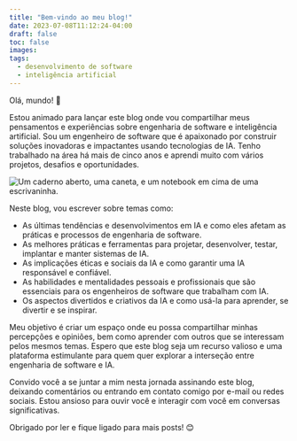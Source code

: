 ```yaml
---
title: "Bem-vindo ao meu blog!"
date: 2023-07-08T11:12:24-04:00
draft: false
toc: false
images:
tags:
  - desenvolvimento de software
  - inteligência artificial
---
```


Olá, mundo! 👋

Estou animado para lançar este blog onde vou compartilhar meus pensamentos e experiências sobre engenharia de software e inteligência artificial. Sou um engenheiro de software que é apaixonado por construir soluções inovadoras e impactantes usando tecnologias de IA. Tenho trabalhado na área há mais de cinco anos e aprendi muito com vários projetos, desafios e oportunidades.

![Um caderno aberto, uma caneta, e um notebook em cima de uma escrivaninha.](/img/blogging-desk-notebook.jpg)

Neste blog, vou escrever sobre temas como:

- As últimas tendências e desenvolvimentos em IA e como eles afetam as práticas e processos de engenharia de software.
- As melhores práticas e ferramentas para projetar, desenvolver, testar, implantar e manter sistemas de IA.
- As implicações éticas e sociais da IA e como garantir uma IA responsável e confiável.
- As habilidades e mentalidades pessoais e profissionais que são essenciais para os engenheiros de software que trabalham com IA.
- Os aspectos divertidos e criativos da IA e como usá-la para aprender, se divertir e se inspirar.

Meu objetivo é criar um espaço onde eu possa compartilhar minhas percepções e opiniões, bem como aprender com outros que se interessam pelos mesmos temas. Espero que este blog seja um recurso valioso e uma plataforma estimulante para quem quer explorar a interseção entre engenharia de software e IA.

Convido você a se juntar a mim nesta jornada assinando este blog, deixando comentários ou entrando em contato comigo por e-mail ou redes sociais. Estou ansioso para ouvir você e interagir com você em conversas significativas.

Obrigado por ler e fique ligado para mais posts! 😊